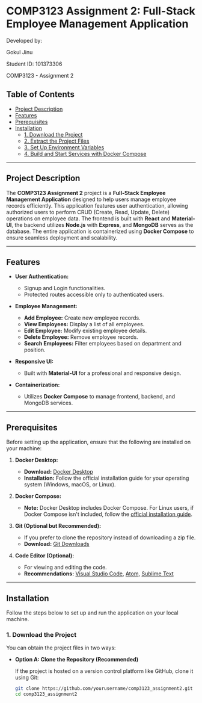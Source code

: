 # COMP3123 Assignment 2: Full-Stack Employee Management Application

Developed by:

Gokul Jinu

Student ID: 101373306

COMP3123 - Assignment 2

## Table of Contents

- [Project Description](#project-description)
- [Features](#features)
- [Prerequisites](#prerequisites)
- [Installation](#installation)
  - [1. Download the Project](#1-download-the-project)
  - [2. Extract the Project Files](#2-extract-the-project-files)
  - [3. Set Up Environment Variables](#3-set-up-environment-variables)
  - [4. Build and Start Services with Docker Compose](#4-build-and-start-services-with-docker-compose)

---

## Project Description

The **COMP3123 Assignment 2** project is a **Full-Stack Employee Management Application** designed to help users manage employee records efficiently. This application features user authentication, allowing authorized users to perform CRUD (Create, Read, Update, Delete) operations on employee data. The frontend is built with **React** and **Material-UI**, the backend utilizes **Node.js** with **Express**, and **MongoDB** serves as the database. The entire application is containerized using **Docker Compose** to ensure seamless deployment and scalability.

---

## Features

- **User Authentication:**
  - Signup and Login functionalities.
  - Protected routes accessible only to authenticated users.

- **Employee Management:**
  - **Add Employee:** Create new employee records.
  - **View Employees:** Display a list of all employees.
  - **Edit Employee:** Modify existing employee details.
  - **Delete Employee:** Remove employee records.
  - **Search Employees:** Filter employees based on department and position.

- **Responsive UI:**
  - Built with **Material-UI** for a professional and responsive design.

- **Containerization:**
  - Utilizes **Docker Compose** to manage frontend, backend, and MongoDB services.

---

## Prerequisites

Before setting up the application, ensure that the following are installed on your machine:

1. **Docker Desktop:**
   - **Download:** [Docker Desktop](https://www.docker.com/products/docker-desktop)
   - **Installation:** Follow the official installation guide for your operating system (Windows, macOS, or Linux).

2. **Docker Compose:**
   - **Note:** Docker Desktop includes Docker Compose. For Linux users, if Docker Compose isn't included, follow the [official installation guide](https://docs.docker.com/compose/install/).

3. **Git (Optional but Recommended):**
   - If you prefer to clone the repository instead of downloading a zip file.
   - **Download:** [Git Downloads](https://git-scm.com/downloads)

4. **Code Editor (Optional):**
   - For viewing and editing the code.
   - **Recommendations:** [Visual Studio Code](https://code.visualstudio.com/), [Atom](https://atom.io/), [Sublime Text](https://www.sublimetext.com/)

---

## Installation

Follow the steps below to set up and run the application on your local machine.

### 1. Download the Project

You can obtain the project files in two ways:

- **Option A: Clone the Repository (Recommended)**

  If the project is hosted on a version control platform like GitHub, clone it using Git:

  ```bash
  git clone https://github.com/yourusername/comp3123_assignment2.git
  cd comp3123_assignment2
